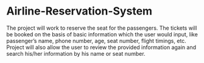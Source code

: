 # Airline-Reservation-System
The project will work to reserve the seat for the passengers. The tickets will be booked  on the basis of basic information which the user would input, like passenger’s name,  phone number, age, seat number, flight timings, etc. Project will also allow the user to  review the provided information again and search his/her information by his name or  seat number.
